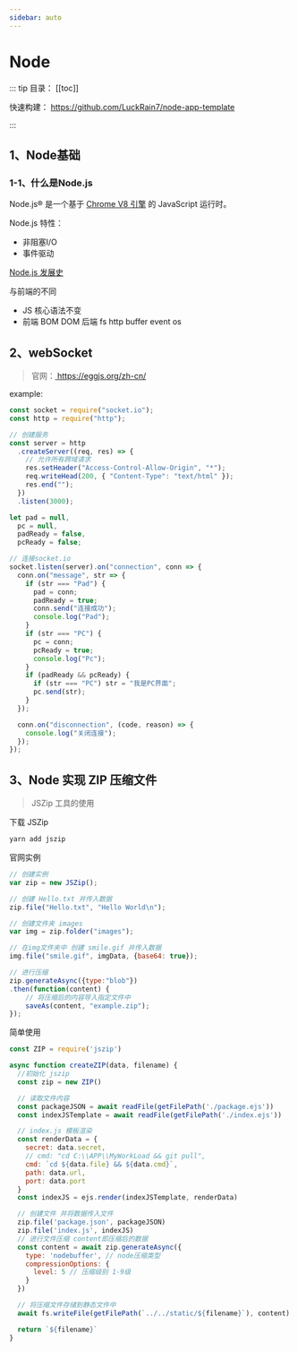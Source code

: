 ```yaml
---
sidebar: auto
---
```


# Node

::: tip 目录：
[[toc]]

快速构建： [https://github.com/LuckRain7/node-app-template ](https://github.com/LuckRain7/node-app-template)

:::

## 1、Node基础

### 1-1、什么是Node.js

 Node.js® 是一个基于 [Chrome V8 引擎](https://v8.dev/) 的 JavaScript 运行时。 

 Node.js 特性：

- 非阻塞I/O
- 事件驱动

[Node.js 发展史]( https://www.jianshu.com/p/4e45641123dc )

与前端的不同

- JS 核心语法不变
- 前端 BOM DOM  后端 fs http buffer event  os



## 2、webSocket

> 官网：[ https://eggjs.org/zh-cn/ ](https://eggjs.org/zh-cn/)

example:

```js
const socket = require("socket.io");
const http = require("http");

// 创建服务
const server = http
  .createServer((req, res) => {
    // 允许所有跨域请求
    res.setHeader("Access-Control-Allow-Origin", "*");
    req.writeHead(200, { "Content-Type": "text/html" });
    res.end("");
  })
  .listen(3000);

let pad = null,
  pc = null,
  padReady = false,
  pcReady = false;

// 连接socket.io
socket.listen(server).on("connection", conn => {
  conn.on("message", str => {
    if (str === "Pad") {
      pad = conn;
      padReady = true;
      conn.send("连接成功");
      console.log("Pad");
    }
    if (str === "PC") {
      pc = conn;
      pcReady = true;
      console.log("Pc");
    }
    if (padReady && pcReady) {
      if (str === "PC") str = "我是PC界面";
      pc.send(str);
    }
  });

  conn.on("disconnection", (code, reason) => {
    console.log("关闭连接");
  });
});
```



## 3、Node 实现 ZIP 压缩文件

>  JSZip 工具的使用

下载  JSZip

```bash
yarn add jszip
```

官网实例

```js
// 创建实例
var zip = new JSZip();

// 创建 Hello.txt 并传入数据
zip.file("Hello.txt", "Hello World\n");

// 创建文件夹 images
var img = zip.folder("images");

// 在img文件夹中 创建 smile.gif 并传入数据
img.file("smile.gif", imgData, {base64: true});

// 进行压缩
zip.generateAsync({type:"blob"})
.then(function(content) {
    // 将压缩后的内容导入指定文件中
    saveAs(content, "example.zip");
});
```

简单使用

```js
const ZIP = require('jszip')

async function createZIP(data, filename) {
  //初始化 jszip
  const zip = new ZIP()

  // 读取文件内容
  const packageJSON = await readFile(getFilePath('./package.ejs'))
  const indexJSTemplate = await readFile(getFilePath('./index.ejs'))

  // index.js 模板渲染
  const renderData = {
    secret: data.secret,
    // cmd: "cd C:\\APP\\MyWorkLoad && git pull",
    cmd: `cd ${data.file} && ${data.cmd}`,
    path: data.url,
    port: data.port
  }
  const indexJS = ejs.render(indexJSTemplate, renderData)

  // 创建文件 并将数据传入文件
  zip.file('package.json', packageJSON)
  zip.file('index.js', indexJS)
  // 进行文件压缩 content即压缩后的数据
  const content = await zip.generateAsync({
    type: 'nodebuffer', // node压缩类型
    compressionOptions: {
      level: 5 // 压缩级别 1-9级
    }
  })

  // 将压缩文件存储到静态文件中
  await fs.writeFile(getFilePath(`../../static/${filename}`), content)

  return `${filename}`
}
```

